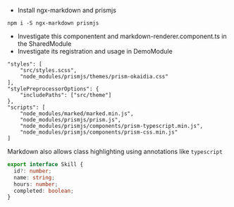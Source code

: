 - Install ngx-markdown and prismjs

```
npm i -S ngx-markdown prismjs
```

- Investigate this componentent and markdown-renderer.component.ts in the SharedModule
- Investigate its registration and usage in DemoModule

```
"styles": [
    "src/styles.scss",
    "node_modules/prismjs/themes/prism-okaidia.css"
],
"stylePreprocessorOptions": {
    "includePaths": ["src/theme"]
},
"scripts": [
    "node_modules/marked/marked.min.js",
    "node_modules/prismjs/prism.js",
    "node_modules/prismjs/components/prism-typescript.min.js",
    "node_modules/prismjs/components/prism-css.min.js"
]
```

Markdown also allows class highlighting using annotations like `typescript`

```typescript
export interface Skill {
  id?: number;
  name: string;
  hours: number;
  completed: boolean;
}

```